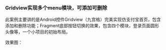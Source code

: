 ### Gridview实现多个menu模块，可添加可删除
<p>此案例主要讲的是Android控件Gridview（九宫格）完美实现仿支付宝首页，包含添加和删除功能；Fragment底部按钮切换的效果，包含四个模块，登录页面圆形头像等，一个小项目的初始布局。</p> 
<p>效果图：</p> 
<p>&nbsp; &nbsp; &nbsp; &nbsp; &nbsp; &nbsp;<img alt="" src="https://static.oschina.net/uploads/space/2016/1221/105317_msaS_2945455.gif"></p> 

